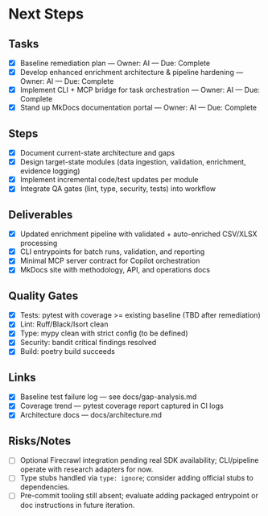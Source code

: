 # Next Steps

## Tasks
- [x] Baseline remediation plan — Owner: AI — Due: Complete
- [x] Develop enhanced enrichment architecture & pipeline hardening — Owner: AI — Due: Complete
- [x] Implement CLI + MCP bridge for task orchestration — Owner: AI — Due: Complete
- [x] Stand up MkDocs documentation portal — Owner: AI — Due: Complete

## Steps
- [x] Document current-state architecture and gaps
- [x] Design target-state modules (data ingestion, validation, enrichment, evidence logging)
- [x] Implement incremental code/test updates per module
- [x] Integrate QA gates (lint, type, security, tests) into workflow

## Deliverables
- [x] Updated enrichment pipeline with validated + auto-enriched CSV/XLSX processing
- [x] CLI entrypoints for batch runs, validation, and reporting
- [x] Minimal MCP server contract for Copilot orchestration
- [x] MkDocs site with methodology, API, and operations docs

## Quality Gates
- [x] Tests: pytest with coverage >= existing baseline (TBD after remediation)
- [x] Lint: Ruff/Black/Isort clean
- [x] Type: mypy clean with strict config (to be defined)
- [x] Security: bandit critical findings resolved
- [x] Build: poetry build succeeds

## Links
- [x] Baseline test failure log — see docs/gap-analysis.md
- [x] Coverage trend — pytest coverage report captured in CI logs
- [x] Architecture docs — docs/architecture.md

## Risks/Notes
- [ ] Optional Firecrawl integration pending real SDK availability; CLI/pipeline operate with research adapters for now.
- [ ] Type stubs handled via `type: ignore`; consider adding official stubs to dependencies.
- [ ] Pre-commit tooling still absent; evaluate adding packaged entrypoint or doc instructions in future iteration.

